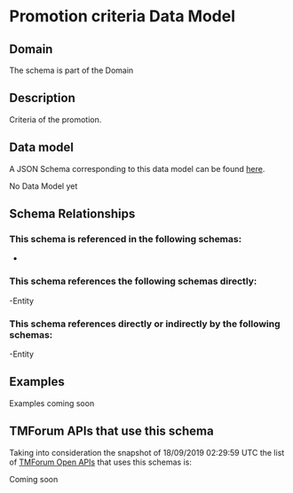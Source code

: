 # Promotion criteria Data Model

## Domain

The  schema is part of the  Domain

## Description

Criteria of the promotion.

## Data model

A JSON Schema corresponding to this data model can be found
[here](https://github.com/tmforum-rand/schemas/blob/master/Product/PromotionCriteria.schema.json).

No Data Model yet

## Schema Relationships

### This schema is referenced in the following schemas:

-

### This schema references the following schemas directly:

-Entity

### This schema references directly or indirectly by the following schemas:

-Entity



## Examples

Examples coming soon

## TMForum APIs that use this schema

Taking into consideration the snapshot of 18/09/2019 02:29:59 UTC the list of [TMForum Open APIs](https://www.tmforum.org/open-apis/) that uses this schemas is:

Coming soon